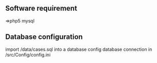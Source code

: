 ## Software requirement

=>php5
mysql

## Database configuration

import /data/cases.sql into a database
config database connection in /src/Config/config.ini
